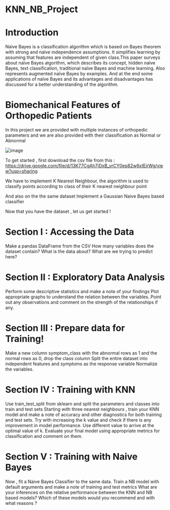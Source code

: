# KNN_NB_Project

# Introduction
Naive Bayes is a classification algorithm which is based on Bayes theorem with strong and naïve independence assumptions. It simplifies learning by assuming that features are independent of given class.This paper surveys about naïve Bayes algorithm, which describes its concept, hidden naïve Bayes, text classification, traditional naïve Bayes and machine learning. Also represents augmented naïve Bayes by examples. And at the end some applications of naïve Bayes and its advantages and disadvantages has discussed for a better understanding of the algorithm.

# Biomechanical Features of Orthopedic Patients
In this project we are provided with multiple instances of orthopedic parameters and we are also provided with their classification as Normal or Abnormal

![image](https://user-images.githubusercontent.com/97092711/157054545-15661ba3-c979-40ec-8ca1-edb1eabb2585.png)



To get started , first download the csv file from this : https://drive.google.com/file/d/13K77CgAh7jDxB_vrCY0ep82w6xIEirWg/view?usp=sharing

We have to implement K Nearest Neighbour, the algorithm is used to classify points according to class of their K nearest neighbour point

And also on the the same dataset Implement a Gaussian Naive Bayes based classifier

Now that you have the dataset , let us get started !
# Section I : Accessing the Data
Make a pandas DataFrame from the CSV How many variables does the dataset contain? What is the data about? What are we trying to predict here?

# Section II : Exploratory Data Analysis
Perform some descriptive statistics and make a note of your findings Plot appropriate graphs to understand the relation between the variables. Point out any observations and comment on the strength of the relationships if any.

# Section III : Prepare data for Training!
Make a new column symptom_class with the abnormal rows as 1 and the normal rows as 0, drop the class column Split the entire dataset into independent features and symptoms as the response variable Normalize the variables.

# Section IV : Training with KNN
Use train_test_split from sklearn and split the parameters and classes into train and test sets Starting with three nearest neighbours , train your KNN model and make a note of accuracy and other diagnostics for both training and test sets. Try with increasing the k value and check if there is any improvement in model performance. Use different value to arrive at the optimal value of k. Evaluate your final model using appropriate metrics for classification and comment on them.

# Section V : Training with Naive Bayes
Now , fit a Naive Bayes Classifier to the same data. Train a NB model with default arguments and make a note of training and test metrics What are your inferences on the relative performance between the KNN and NB based models? Which of these models would you recommend and with what reasons ?
